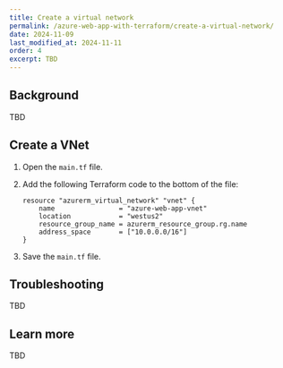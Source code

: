 ```yaml
---
title: Create a virtual network
permalink: /azure-web-app-with-terraform/create-a-virtual-network/
date: 2024-11-09
last_modified_at: 2024-11-11
order: 4
excerpt: TBD
---
```


## Background

TBD

## Create a VNet

1. Open the `main.tf` file.
1. Add the following Terraform code to the bottom of the file:

    ```hcl
    resource "azurerm_virtual_network" "vnet" {
        name                = "azure-web-app-vnet"
        location            = "westus2"
        resource_group_name = azurerm_resource_group.rg.name
        address_space       = ["10.0.0.0/16"]
    }
    ```

1. Save the `main.tf` file.

## Troubleshooting

TBD

## Learn more

TBD
